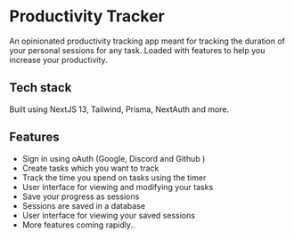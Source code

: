 # Productivity Tracker

An opinionated productivity tracking app meant for tracking the duration of your personal sessions for any task. Loaded with features to help you increase your productivity.

## Tech stack

Built using NextJS 13, Tailwind, Prisma, NextAuth and more.

## Features

- Sign in using oAuth (Google, Discord and Github )
- Create tasks which you want to track
- Track the time you spend on tasks using the timer
- User interface for viewing and modifying your tasks
- Save your progress as sessions
- Sessions are saved in a database
- User interface for viewing your saved sessions
- More features coming rapidly..
